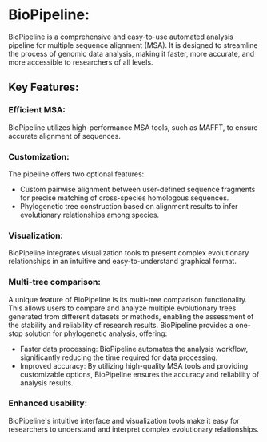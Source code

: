 # BioPipeline: 

BioPipeline is a comprehensive and easy-to-use automated analysis pipeline for multiple sequence alignment (MSA). It is designed to streamline the process of genomic data analysis, making it faster, more accurate, and more accessible to researchers of all levels.

## Key Features:

### Efficient MSA:
BioPipeline utilizes high-performance MSA tools, such as MAFFT, to ensure accurate alignment of sequences.<br/>
### Customization: 
The pipeline offers two optional features:
- Custom pairwise alignment between user-defined sequence fragments for precise matching of cross-species homologous sequences.
- Phylogenetic tree construction based on alignment results to infer evolutionary relationships among species.
### Visualization: 
BioPipeline integrates visualization tools to present complex evolutionary relationships in an intuitive and easy-to-understand graphical format.
### Multi-tree comparison: 
A unique feature of BioPipeline is its multi-tree comparison functionality. This allows users to compare and analyze multiple evolutionary trees generated from different datasets or methods, enabling the assessment of the stability and reliability of research results.
BioPipeline provides a one-stop solution for phylogenetic analysis, offering:
- Faster data processing: BioPipeline automates the analysis workflow, significantly reducing the time required for data processing.
- Improved accuracy: By utilizing high-quality MSA tools and providing customizable options, BioPipeline ensures the accuracy and reliability of analysis results.
### Enhanced usability: 
BioPipeline's intuitive interface and visualization tools make it easy for researchers to understand and interpret complex evolutionary relationships.
